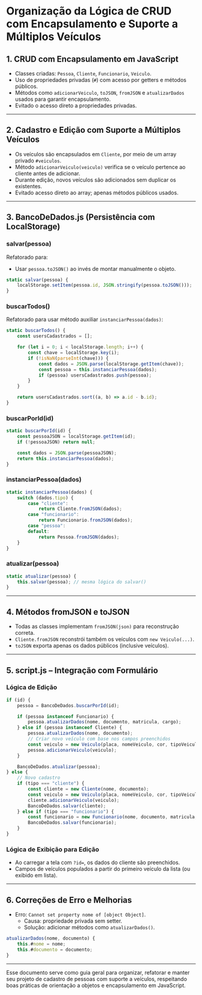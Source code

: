# Organização da Lógica de CRUD com Encapsulamento e Suporte a Múltiplos Veículos

## 1. CRUD com Encapsulamento em JavaScript

- Classes criadas: `Pessoa`, `Cliente`, `Funcionario`, `Veiculo`.
- Uso de propriedades privadas (`#`) com acesso por getters e métodos públicos.
- Métodos como `adicionarVeiculo`, `toJSON`, `fromJSON` e `atualizarDados` usados para garantir encapsulamento.
- Evitado o acesso direto a propriedades privadas.

---

## 2. Cadastro e Edição com Suporte a Múltiplos Veículos

- Os veículos são encapsulados em `Cliente`, por meio de um array privado `#veiculos`.
- Método `adicionarVeiculo(veiculo)` verifica se o veículo pertence ao cliente antes de adicionar.
- Durante edição, novos veículos são adicionados sem duplicar os existentes.
- Evitado acesso direto ao array; apenas métodos públicos usados.

---

## 3. BancoDeDados.js (Persistência com LocalStorage)

### salvar(pessoa)
Refatorado para:
- Usar `pessoa.toJSON()` ao invés de montar manualmente o objeto.

```js
static salvar(pessoa) {
    localStorage.setItem(pessoa.id, JSON.stringify(pessoa.toJSON()));
}
```

### buscarTodos()
Refatorado para usar método auxiliar `instanciarPessoa(dados)`:

```js
static buscarTodos() {
    const usersCadastrados = [];

    for (let i = 0; i < localStorage.length; i++) {
        const chave = localStorage.key(i);
        if (!isNaN(parseInt(chave))) {
            const dados = JSON.parse(localStorage.getItem(chave));
            const pessoa = this.instanciarPessoa(dados);
            if (pessoa) usersCadastrados.push(pessoa);
        }
    }

    return usersCadastrados.sort((a, b) => a.id - b.id);
}
```

### buscarPorId(id)

```js
static buscarPorId(id) {
    const pessoaJSON = localStorage.getItem(id);
    if (!pessoaJSON) return null;

    const dados = JSON.parse(pessoaJSON);
    return this.instanciarPessoa(dados);
}
```

### instanciarPessoa(dados)

```js
static instanciarPessoa(dados) {
    switch (dados.tipo) {
        case "cliente":
            return Cliente.fromJSON(dados);
        case "funcionario":
            return Funcionario.fromJSON(dados);
        case "pessoa":
        default:
            return Pessoa.fromJSON(dados);
    }
}
```

### atualizar(pessoa)

```js
static atualizar(pessoa) {
    this.salvar(pessoa); // mesma lógica do salvar()
}
```

---

## 4. Métodos fromJSON e toJSON

- Todas as classes implementam `fromJSON(json)` para reconstrução correta.
- `Cliente.fromJSON` reconstrói também os veículos com `new Veiculo(...)`.
- `toJSON` exporta apenas os dados públicos (inclusive veículos).

---

## 5. script.js – Integração com Formulário

### Lógica de Edição

```js
if (id) {
    pessoa = BancoDeDados.buscarPorId(id);

    if (pessoa instanceof Funcionario) {
        pessoa.atualizarDados(nome, documento, matricula, cargo);
    } else if (pessoa instanceof Cliente) {
        pessoa.atualizarDados(nome, documento);
        // Criar novo veículo com base nos campos preenchidos
        const veiculo = new Veiculo(placa, nomeVeiculo, cor, tipoVeiculo, pessoa.id);
        pessoa.adicionarVeiculo(veiculo);
    }

    BancoDeDados.atualizar(pessoa);
} else {
    // Novo cadastro
    if (tipo === "cliente") {
        const cliente = new Cliente(nome, documento);
        const veiculo = new Veiculo(placa, nomeVeiculo, cor, tipoVeiculo, cliente.id);
        cliente.adicionarVeiculo(veiculo);
        BancoDeDados.salvar(cliente);
    } else if (tipo === "funcionario") {
        const funcionario = new Funcionario(nome, documento, matricula, cargo);
        BancoDeDados.salvar(funcionario);
    }
}
```

### Lógica de Exibição para Edição
- Ao carregar a tela com `?id=`, os dados do cliente são preenchidos.
- Campos de veículos populados a partir do primeiro veículo da lista (ou exibido em lista).

---

## 6. Correções de Erro e Melhorias

- Erro: `Cannot set property nome of [object Object]`.
  - Causa: propriedade privada sem setter.
  - Solução: adicionar métodos como `atualizarDados()`.

```js
atualizarDados(nome, documento) {
    this.#nome = nome;
    this.#documento = documento;
}
```

---

Esse documento serve como guia geral para organizar, refatorar e manter seu projeto de cadastro de pessoas com suporte a veículos, respeitando boas práticas de orientação a objetos e encapsulamento em JavaScript.

